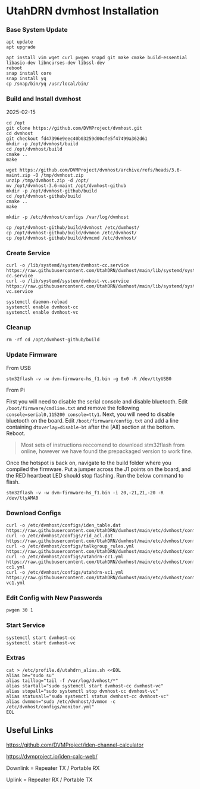 # UtahDRN dvmhost Installation

### Base System Update
```
apt update
apt upgrade

apt install vim wget curl pwgen snapd git make cmake build-essential libasio-dev libncurses-dev libssl-dev
reboot
snap install core
snap install yq
cp /snap/bin/yq /usr/local/bin/
```

### Build and Install dvmhost

2025-02-15
```
cd /opt
git clone https://github.com/DVMProject/dvmhost.git
cd dvmhost
git checkout fd47396e9eec40b03259d00cfe5f47499a362d61
mkdir -p /opt/dvmhost/build
cd /opt/dvmhost/build
cmake ..
make
```

```
wget https://github.com/DVMProject/dvmhost/archive/refs/heads/3.6-maint.zip -O /tmp/dvmhost.zip
unzip /tmp/dvmhost.zip -d /opt/
mv /opt/dvmhost-3.6-maint /opt/dvmhost-github
mkdir -p /opt/dvmhost-github/build
cd /opt/dvmhost-github/build
cmake ..
make

mkdir -p /etc/dvmhost/configs /var/log/dvmhost

cp /opt/dvmhost-github/build/dvmhost /etc/dvmhost/
cp /opt/dvmhost-github/build/dvmmon /etc/dvmhost/
cp /opt/dvmhost-github/build/dvmcmd /etc/dvmhost/
```

### Create Service
```
curl -o /lib/systemd/system/dvmhost-cc.service https://raw.githubusercontent.com/UtahDRN/dvmhost/main/lib/systemd/system/dvmhost-cc.service
curl -o /lib/systemd/system/dvmhost-vc.service https://raw.githubusercontent.com/UtahDRN/dvmhost/main/lib/systemd/system/dvmhost-vc.service

systemctl daemon-reload
systemctl enable dvmhost-cc
systemctl enable dvmhost-vc
```

### Cleanup
```
rm -rf cd /opt/dvmhost-github/build
```

### Update Firmware
From USB
```
stm32flash -v -w dvm-firmware-hs_f1.bin -g 0x0 -R /dev/ttyUSB0
``` 

From Pi

First you will need to disable the serial console and disable bluetooth. Edit ```/boot/firmware/cmdline.txt``` and remove the following ```console=serial0,115200 console=tty1```.
Next, you will need to disable bluetooth on the board. Edit ```/boot/firmware/config.txt``` and add a line containing ```dtoverlay=disable-bt``` after the [All] section at the bottom. Reboot.

> Most sets of instructions reccomend to download stm32flash from online, however we have found the prepackaged version to work fine.

Once the hotspot is back on, navigate to the build folder where you compiled the firmware. Put a jumper across the J1 points on the board, and the RED heartbeat LED should stop flashing. Run the below command to flash.

```
stm32flash -v -w dvm-firmware-hs_f1.bin -i 20,-21,21,-20 -R /dev/ttyAMA0
```

### Download Configs
```
curl -o /etc/dvmhost/configs/iden_table.dat https://raw.githubusercontent.com/UtahDRN/dvmhost/main/etc/dvmhost/configs/iden_table.dat
curl -o /etc/dvmhost/configs/rid_acl.dat https://raw.githubusercontent.com/UtahDRN/dvmhost/main/etc/dvmhost/configs/rid_acl.dat
curl -o /etc/dvmhost/configs/talkgroup_rules.yml https://raw.githubusercontent.com/UtahDRN/dvmhost/main/etc/dvmhost/configs/talkgroup_rules.yml
curl -o /etc/dvmhost/configs/utahdrn-cc1.yml https://raw.githubusercontent.com/UtahDRN/dvmhost/main/etc/dvmhost/configs/utahdrn-cc1.yml
curl -o /etc/dvmhost/configs/utahdrn-vc1.yml https://raw.githubusercontent.com/UtahDRN/dvmhost/main/etc/dvmhost/configs/utahdrn-vc1.yml
```

### Edit Config with New Passwords
```
pwgen 30 1
```

### Start Service
```
systemctl start dvmhost-cc
systemctl start dvmhost-vc
```

### Extras
```
cat > /etc/profile.d/utahdrn_alias.sh <<EOL
alias be="sudo su"
alias taillog="tail -f /var/log/dvmhost/*"
alias startall="sudo systemctl start dvmhost-cc dvmhost-vc"
alias stopall="sudo systemctl stop dvmhost-cc dvmhost-vc"
alias statusall="sudo systemctl status dvmhost-cc dvmhost-vc"
alias dvmmon="sudo /etc/dvmhost/dvmmon -c /etc/dvmhost/configs/monitor.yml"
EOL
```
## Useful Links
https://github.com/DVMProject/iden-channel-calculator

https://dvmproject.io/iden-calc-web/

Downlink = Repeater TX / Portable RX

Uplink = Repeater RX / Portable TX
